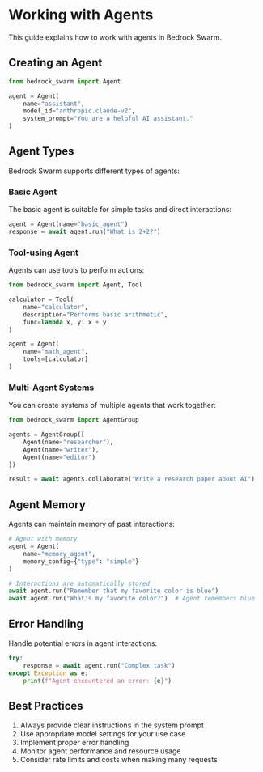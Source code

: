 # Working with Agents

This guide explains how to work with agents in Bedrock Swarm.

## Creating an Agent

```python
from bedrock_swarm import Agent

agent = Agent(
    name="assistant",
    model_id="anthropic.claude-v2",
    system_prompt="You are a helpful AI assistant."
)
```

## Agent Types

Bedrock Swarm supports different types of agents:

### Basic Agent

The basic agent is suitable for simple tasks and direct interactions:

```python
agent = Agent(name="basic_agent")
response = await agent.run("What is 2+2?")
```

### Tool-using Agent

Agents can use tools to perform actions:

```python
from bedrock_swarm import Agent, Tool

calculator = Tool(
    name="calculator",
    description="Performs basic arithmetic",
    func=lambda x, y: x + y
)

agent = Agent(
    name="math_agent",
    tools=[calculator]
)
```

### Multi-Agent Systems

You can create systems of multiple agents that work together:

```python
from bedrock_swarm import AgentGroup

agents = AgentGroup([
    Agent(name="researcher"),
    Agent(name="writer"),
    Agent(name="editor")
])

result = await agents.collaborate("Write a research paper about AI")
```

## Agent Memory

Agents can maintain memory of past interactions:

```python
# Agent with memory
agent = Agent(
    name="memory_agent",
    memory_config={"type": "simple"}
)

# Interactions are automatically stored
await agent.run("Remember that my favorite color is blue")
await agent.run("What's my favorite color?")  # Agent remembers blue
```

## Error Handling

Handle potential errors in agent interactions:

```python
try:
    response = await agent.run("Complex task")
except Exception as e:
    print(f"Agent encountered an error: {e}")
```

## Best Practices

1. Always provide clear instructions in the system prompt
2. Use appropriate model settings for your use case
3. Implement proper error handling
4. Monitor agent performance and resource usage
5. Consider rate limits and costs when making many requests 